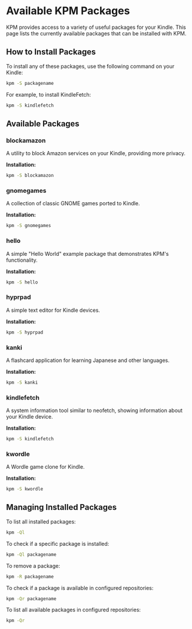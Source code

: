 # Available KPM Packages

KPM provides access to a variety of useful packages for your Kindle. This page lists the currently available packages that can be installed with KPM.

## How to Install Packages

To install any of these packages, use the following command on your Kindle:

```bash
kpm -S packagename
```

For example, to install KindleFetch:

```bash
kpm -S kindlefetch
```

## Available Packages

### blockamazon
A utility to block Amazon services on your Kindle, providing more privacy.

**Installation:**
```bash
kpm -S blockamazon
```

### gnomegames
A collection of classic GNOME games ported to Kindle.

**Installation:**
```bash
kpm -S gnomegames
```

### hello
A simple "Hello World" example package that demonstrates KPM's functionality.

**Installation:**
```bash
kpm -S hello
```

### hyprpad
A simple text editor for Kindle devices.

**Installation:**
```bash
kpm -S hyprpad
```

### kanki
A flashcard application for learning Japanese and other languages.

**Installation:**
```bash
kpm -S kanki
```

### kindlefetch
A system information tool similar to neofetch, showing information about your Kindle device.

**Installation:**
```bash
kpm -S kindlefetch
```

### kwordle
A Wordle game clone for Kindle.

**Installation:**
```bash
kpm -S kwordle
```

## Managing Installed Packages

To list all installed packages:
```bash
kpm -Ql
```

To check if a specific package is installed:
```bash
kpm -Ql packagename
```

To remove a package:
```bash
kpm -R packagename
```

To check if a package is available in configured repositories:
```bash
kpm -Qr packagename
```

To list all available packages in configured repositories:
```bash
kpm -Qr
```
